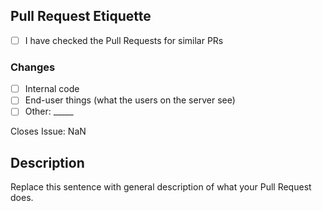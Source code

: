 <!--
  There are several guidelines you should follow in order for your
  Pull Request to be merged.
-->

## Pull Request Etiquette
- [ ] I have checked the Pull Requests for similar PRs

<!--
  It is sometimes better to include more changes in a single commit. 
  If you find yourself having an overwhelming amount of commits, you
  can **rebase** your branch.
-->

### Changes
- [ ] Internal code
- [ ] End-user things (what the users on the server see)
- [ ] Other: \_____ <!-- Insert other type here -->

<!-- Replace "NaN" with an issue number if this is a response to an issue -->

Closes Issue: NaN

## Description

Replace this sentence with general description of what your Pull Request does.
